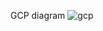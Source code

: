 GCP diagram
![gcp](https://github.com/rodxolotl/solita/assets/49345025/d5f2b088-c1f4-41f2-b134-be099d3ef59f)
